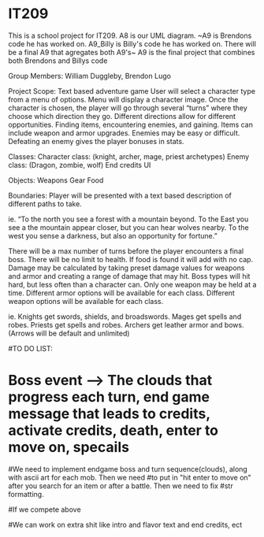 # IT209
This is a school project for IT209. A8 is our UML diagram. ~A9 is Brendons code he has worked on. A9_Billy is Billy's code he has worked on. There will be a final A9 that agregates both A9's~ A9 is the final project that combines both Brendons and Billys code

Group Members: William Duggleby, Brendon Lugo

Project Scope: Text based adventure game
User will select a character type from a menu of options. Menu will display a character image.
Once the character is chosen, the player will go through several “turns” where they choose which direction they go.
Different directions allow for different opportunities. Finding items, encountering enemies, and gaining.
Items can include weapon and armor upgrades.
Enemies may be easy or difficult. Defeating an enemy gives the player bonuses in stats.

Classes: Character class: (knight, archer, mage, priest archetypes)
	       Enemy class: (Dragon, zombie, wolf)
         End credits
	       UI
	   
Objects: 	Weapons
	       Gear
	       Food

Boundaries:
Player will be presented with a text based description of different paths to take.

ie. “To the north you see a forest with a mountain beyond. To the East you see a the mountain appear closer, but you can hear wolves nearby. To the west you sense a darkness, but also an opportunity for fortune.”

There will be a max number of turns before the player encounters a final boss.
There will be no limit to health. If food is found it will add with no cap.
Damage may be calculated by taking preset damage values for weapons and armor and creating a range of damage that may hit. Boss types will hit hard, but less often than a character can.
Only one weapon may be held at a time.
Different armor options will be available for each class.
Different weapon options will be available for each class.

ie. Knights get swords, shields, and broadswords. Mages get spells and robes. Priests get spells and robes. Archers get leather armor and bows. (Arrows will be default and unlimited)



#TO DO LIST:
# Boss event --> The clouds that progress each turn, end game message that leads to credits, activate credits, death, enter to move on, specails 
#We need to implement endgame boss and turn sequence(clouds), along with ascii art for each mob. Then we need
#to put in "hit enter to move on" after you search for an item or after a battle. Then we need to fix
#str formatting.

#If we compete above

#We can work on extra shit like intro and flavor text and end credits, ect



